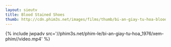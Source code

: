 ```yaml
---
layout: sieutv
title: Blood Stained Shoes
thumb: http://cdn.phim3s.net/images/films/thumb/bi-an-giay-tu-hoa-blood-stained-shoes-2012.jpg
---
```

{% include jwpadv src='//phim3s.net/phim-le/bi-an-giay-tu-hoa_1976/xem-phim//video.mp4' %}